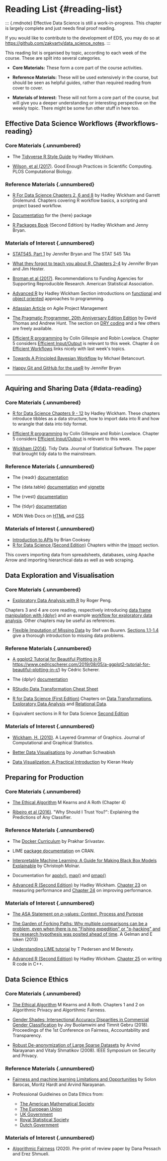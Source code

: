# Reading List {#reading-list} 


::: {.rmdnote} 
Effective Data Science is still a work-in-progress. This chapter is largely complete and just needs final proof reading. 

If you would like to contribute to the development of EDS, you may do so at <https://github.com/zakvarty/data_science_notes>.
:::

This reading list is organised by topic, according to each week of the course. These are split into several categories.

- **Core Materials:** These form a core part of the course activities.

- **Reference Materials:** These will be used extensively in the course, but should be seen as helpful guides, rather than required reading from cover to cover.

- **Materials of Interest:** These will not form a core part of the course, but will give you a deeper understanding or interesting perspective on the weekly topic. There might be some fun other stuff in here too.


## Effective Data Science Workflows {#workflows-reading}

### Core Materials {.unnumbered}


 - The [Tidyverse R Style Guide](https://style.tidyverse.org/) by Hadley Wickham. 

<!-- This will be the coding style guide that we will follow in this course. It is a core reading in week 1 and will serve as a reference text in future weeks. -->

- [Wilson, et al (2017)](https://journals.plos.org/ploscompbiol/article?id=10.1371/journal.pcbi.1005510&ref=https://githubhelp.com). Good Enough Practices in Scientific Computing. PLOS Computational Biology.

<!-- A collection of simple ways to implement good computing practices during a research project. The article is aimed specifically at people who are new to computational research. -->


### Reference Materials {.unnumbered}

- [R For Data Science Chapters 2, 6 and 8](https://r4ds.had.co.nz/index.html) by Hadley Wickham and Garrett Grolemund. Chapters covering R workflow basics, a scripting and project based workflow. 


- [Documentation](https://here.r-lib.org/articles/here.html) for the {here} package 

- [R Packages Book](https://r-pkgs.org/) (Second Edition) by Hadley Wickham and Jenny Bryan. 

<!-- Covers the basics (and much more) of creating your own R package. Will be useful as a reference during the live session in Week 1. The chapter on [function documentation](https://r-pkgs.org/man.html) introduces `{Roxygen2}` and the chapter on [Testing basics](https://r-pkgs.org/testing-basics.html) introduces `{testthat}`. -->


### Materials of Interest {.unnumbered}


- [STAT545, Part 1](https://stat545.com/index.html) by Jennifer Bryan and The STAT 545 TAs

<!-- If this is your first time using R in earnest, you might find part 1 of the STAT545 notes from the University of British Columbia helpful in getting set up. Chapters 1 and 2 cover how to install R and RStudio, basics of programming in R and a bare bones workflow. -->

- [What they forgot to teach you about R, Chapters 2-4](https://rstats.wtf/) by Jennifer Bryan and Jim Hester. 

<!--Resources on a project oriented workflow, practising safe paths, and how to name files.-->

- [Broman et al (2017)](https://www.amstat.org/docs/default-source/amstat-documents/pol-reproducibleresearchrecommendations.pdf). Recommendations to Funding Agencies for Supporting Reproducible Research. American Statistical Association.

<!-- Source of reproducibility definition used in lecture slides and a fun read! -->


- [Advanced R](https://adv-r.hadley.nz/) by Hadley Wickham  Section introductions on [functional](https://adv-r.hadley.nz/fp.html) and [object oriented](https://adv-r.hadley.nz/oo.html) approaches to programming.


- [Atlassian Article](https://www.atlassian.com/agile/project-management) on Agile Project Management

<!-- Taking a broader view of organising your work and functioning well in a team, this article provides an introductory guide to agile development.-->

- [The Pragmatic Programmer, 20th Anniversary Edition Edition](https://pragprog.com/titles/tpp20/the-pragmatic-programmer-20th-anniversary-edition/) by David Thomas and Andrew Hunt. The section on [DRY coding](https://media.pragprog.com/titles/tpp20/dry.pdf) and a few others are freely available. 

<!-- Advice on good practice in programming (language agnostic) and when running projects that involve software. Written in small sections that make the book a joy to dip in and out of. The section on [DRY coding](https://media.pragprog.com/titles/tpp20/dry.pdf) and a few others are freely available. --> 

- [Efficient R programming](https://csgillespie.github.io/efficientR/) by Colin Gillespie and Robin Lovelace. Chapter 5 considers [Efficient Input/Output](https://csgillespie.github.io/efficientR/input-output.html) is relevant to this week. Chapter 4 on [Efficient Workflows](https://csgillespie.github.io/efficientR/workflow.html) links nicely with last week's topics.  

- [Towards A Principled Bayesian Workflow](https://betanalpha.github.io/assets/case_studies/principled_bayesian_workflow.html#References) by Michael Betancourt.

<!-- A different perspective on workflows, focusing on the statistical rather than coding and management aspects of a Bayesian data science project. -->

- [Happy Git and GitHub for the useR](https://happygitwithr.com/) by Jennifer Bryan 

<!-- If you'd like to get started using version control with your R projects this book will be your guiding light. -->

----

## Aquiring and Sharing Data {#data-reading}

### Core Materials {.unnumbered}

- [R for Data Science Chapters 9 - 12](https://r4ds.had.co.nz/tidy-data.html) by Hadley Wickham. These chapters introduce tibbles as a data structure, how to import data into R and how to wrangle that data into tidy format.

- [Efficient R programming](https://csgillespie.github.io/efficientR/) by Colin Gillespie and Robin Lovelace. Chapter 5 considers [Efficient Input/Output](https://csgillespie.github.io/efficientR/input-output.html) is relevant to this week. 

- [Wickham (2014)](https://vita.had.co.nz/papers/tidy-data.html). Tidy Data. Journal of Statistical Software. The paper that brought tidy data to the mainstream.


### Reference Materials {.unnumbered}

- The {readr} [documentation](https://readr.tidyverse.org/)

- The {data.table} [documentation](https://cran.r-project.org/web/packages/data.table/data.table.pdf) and [vignette](https://cran.r-project.org/web/packages/data.table/vignettes/datatable-intro.html)

- The {rvest} [documentation](https://rvest.tidyverse.org/) 

- The {tidyr} [documentation](https://tidyr.tidyverse.org/)

- MDN Web Docs on [HTML](https://developer.mozilla.org/en-US/docs/Web/HTML) and [CSS](https://developer.mozilla.org/en-US/docs/Web/CSS) 

### Materials of Interest {.unnumbered}

- [Introduction to APIs](https://zapier.com/learn/apis/chapter-1-introduction-to-apis/) by Brian Cooksey 
- [R for Data Science (Second Edition)](https://r4ds.hadley.nz/) Chapters within the [Import](https://r4ds.hadley.nz/import.html) section. 

This covers importing data from spreadsheets, databases, using Apache Arrow and importing hierarchical data as well as web scraping.  


## Data Exploration and Visualisation 

### Core Materials {.unnumbered}

- [Exploratory Data Analysis with R](https://bookdown.org/rdpeng/exdata/) by Roger Peng.

Chapters 3 and 4 are core reading, respectively introducing [data frame manipulation with {dplyr}](https://bookdown.org/rdpeng/exdata/managing-data-frames-with-the-dplyr-package.html) and an example [workflow for exploratory data analysis](https://bookdown.org/rdpeng/exdata/exploratory-data-analysis-checklist.html). Other chapters may be useful as references. 


- [Flexible Imputation of Missing Data](https://stefvanbuuren.name/fimd/) by Stef van Buuren. [Sections 1.1-1.4](https://stefvanbuuren.name/fimd/ch-introduction.html) give a thorough introduction to missing data problems.

### Referene Materials {.unnumbered}

- [A ggplot2 Tutorial for Beautiful Plotting in R]() https://www.cedricscherer.com/2019/08/05/a-ggplot2-tutorial-for-beautiful-plotting-in-r/) by Cédric Scherer.

- The {dplyr} [documentation](https://dplyr.tidyverse.org/)

- [RStudio Data Transformation Cheat Sheet](https://github.com/rstudio/cheatsheets/blob/main/data-transformation.pdf) 

- [R for Data Science (First Edition)](https://r4ds.had.co.nz/index.html) Chapters on [Data Transformations](https://r4ds.had.co.nz/transform.html), [Exploratory Data Analysis](https://r4ds.had.co.nz/exploratory-data-analysis.html) and [Relational Data](https://r4ds.had.co.nz/relational-data.html). 

- Equivalent sections in R for Data Science [Second Edition](https://r4ds.hadley.nz/)

### Materials of Interest {.unnumbered}

- [Wickham, H. (2010)](https://library-search.imperial.ac.uk/discovery/fulldisplay?docid=cdi_informaworld_taylorfrancis_310_1198_jcgs_2009_07098&context=PC&vid=44IMP_INST:ICL_VU1&lang=en&search_scope=MyInst_and_CI&adaptor=Primo%20Central&tab=Everything&query=any,contains,layered%20grammar%20of%20graphics&offset=0). A Layered Grammar of Graphics. Journal of Computational and Graphical Statistics.

- [Better Data Visualisations](https://library-search.imperial.ac.uk/discovery/fulldisplay?docid=alma991000664639501591&context=L&vid=44IMP_INST:ICL_VU1&lang=en&search_scope=MyInst_and_CI&adaptor=Local%20Search%20Engine&tab=Everything&query=any,contains,better%20data%20visualisations&offset=0) by Jonathan Schwabish 

<!-- Strategies to create more effective data visualizations, presented in a way that is agnostic to the software you use to construct your visualisations. -->

- [Data Visualization: A Practical Introduction](https://library-search.imperial.ac.uk/discovery/fulldisplay?docid=alma991000211295101591&context=L&vid=44IMP_INST:ICL_VU1&lang=en&search_scope=MyInst_and_CI&adaptor=Local%20Search%20Engine&tab=Everything&query=any,contains,Data%20Visualization%20%E2%80%93%20A%20Practical%20Introduction&offset=0) by Kieran Healy 

## Preparing for Production 

### Core Materials {.unnumbered}

- [The Ethical Algorithm](https://library-search.imperial.ac.uk/discovery/fulldisplay?docid=alma991000531083101591&context=L&vid=44IMP_INST:ICL_VU1&lang=en&search_scope=MyInst_and_CI&adaptor=Local%20Search%20Engine&tab=Everything&query=any,contains,kearns%20and%20roth&mode=Basic) M Kearns and A Roth (Chapter 4)

- [Ribeiro et al (2016)](https://arxiv.org/abs/1602.04938). "Why Should I Trust You?": Explaining the Predictions of Any Classifier.

### Reference Materials {.unnumbered} 

- The [Docker Curriculum](https://docker-curriculum.com/) by Prakhar Srivastav.

- LIME [package documentation](https://cran.r-project.org/web/packages/lime/index.html) on CRAN.  

- [Interpretable Machine Learning: A Guide for Making Black Box Models Explainable](https://christophm.github.io/interpretable-ml-book/) by Christoph Molnar.

- Documentation for [apply()](https://www.rdocumentation.org/packages/base/versions/3.6.2/topics/apply), [map()](https://purrr.tidyverse.org/reference/map.html) and [pmap()](https://furrr.futureverse.org/)

- [Advanced R (Second Edition)](https://adv-r.hadley.nz/index.html) by Hadley Wickham. [Chapter 23](https://adv-r.hadley.nz/perf-measure.html) on measuring performance and [Chapter 24](https://adv-r.hadley.nz/perf-improve.html) on improving performance.

### Materials of Interest {.unnumbered}

* [The ASA Statement on $p$-values: Context, Process and Purpose](https://library-search.imperial.ac.uk/discovery/fulldisplay?docid=cdi_informaworld_taylorfrancis_310_1080_00031305_2016_1154108&context=PC&vid=44IMP_INST:ICL_VU1&lang=en&search_scope=MyInst_and_CI&adaptor=Primo%20Central&tab=Everything&query=any,contains,ASA%20p-value&offset=0) 

- [The Garden of Forking Paths: Why multiple comparisons can be a problem,
even when there is no "Fishing expedition" or "p-hacking" and the research
hypothesis was posited ahead of time](http://stat.columbia.edu/~gelman/research/unpublished/forking.pdf). A Gelman and E loken (2013) 

- [Understanding LIME tutorial](https://cran.r-project.org/web/packages/lime/vignettes/Understanding_lime.html)  by T Pedersen and M Benesty. 

- [Advanced R (Second Edition)](https://adv-r.hadley.nz/index.html) by Hadley Wickham. [Chapter 25](https://adv-r.hadley.nz/rcpp.html) on writing R code in C++.

## Data Science Ethics 

### Core Materials {.unnumbered}

- [The Ethical Algorithm](https://library-search.imperial.ac.uk/discovery/fulldisplay?docid=alma991000531083101591&context=L&vid=44IMP_INST:ICL_VU1&lang=en&search_scope=MyInst_and_CI&adaptor=Local%20Search%20Engine&tab=Everything&query=any,contains,kearns%20and%20roth&mode=Basic) M Kearns and A Roth.  Chapters 1 and 2 on Algorithmic Privacy and Algortihmic Fairness.

- [Gender Shades: Intersectional Accuracy Disparities in Commercial Gender Classification](https://proceedings.mlr.press/v81/buolamwini18a.html) by Joy Buolamwini and Timnit Gebru (2018). Proceedings of the 1st Conference on Fairness, Accountability and Transparency. 

- [Robust De-anonymization of Large Sparse Datasets](https://ieeexplore.ieee.org/document/4531148) by Arvind Narayanan and Vitaly Shmatikov (2008). IEEE Symposium on Security and Privacy.

### Reference Materials {.unnumbered}

- [Fairness and machine learning
Limitations and Opportunities](https://fairmlbook.org/) by Solon Barocas, Moritz Hardt and Arvind Narayanan.

- Professional Guidleines on Data Ethics from: 
  - [The American Mathematical Society](http://www.ams.org/about-us/governance/policy-statements/sec-ethics)
  - [The European Union](https://op.europa.eu/s/sUPP)
  - [UK Government](https://www.gov.uk/guidance/understanding-artificial-intelligence-ethics-and-safety)
  - [Royal Statistical Society](https://rss.org.uk/RSS/media/News-and-publications/Publications/Reports%20and%20guides/A-Guide-for-Ethical-Data-Science-Final-Oct-2019.pdf)
  - [Dutch Government](https://www.government.nl/documents/reports/2021/07/31/impact-assessment-fundamental-rights-and-algorithms)

### Materials of Interest {.unnumbered}

- [Algorithmic Fairness](https://arxiv.org/abs/2001.09784)  (2020). Pre-print of review paper by Dana Pessach and Erez Shmueli. 


